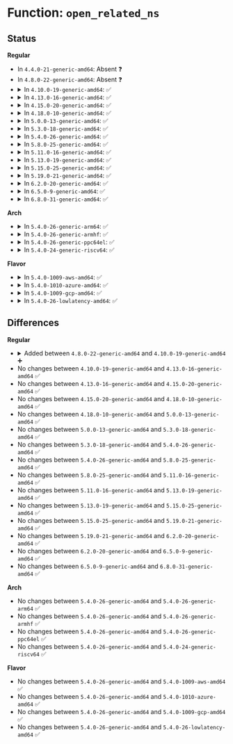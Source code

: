 # Function: <code>open_related_ns</code>

## Status
<b>Regular</b>
<ul>
<li>
In <code>4.4.0-21-generic-amd64</code>: Absent ❓
</li>
<li>
In <code>4.8.0-22-generic-amd64</code>: Absent ❓
</li>
<li>
<details>
<summary>In <code>4.10.0-19-generic-amd64</code>: ✅</summary>

```c
int open_related_ns(struct ns_common * ns, struct ns_common * (*)(struct ns_common *) get_ns)
```

```json
{
  "name": "open_related_ns",
  "collision_type": "Unique Global",
  "inline_type": "No",
  "funcs": [
    {
      "addr": 18446744071581456320,
      "name": "open_related_ns",
      "external": true,
      "loc": "fs/nsfs.c:121",
      "file": "fs/nsfs.c",
      "inline": "seen, unknown",
      "caller_inline": [],
      "caller_func": [
        "fs/nsfs.c:ns_ioctl",
        "fs/nsfs.c:ns_ioctl",
        "net/socket.c:sock_ioctl"
      ]
    }
  ],
  "symbols": [
    {
      "addr": 18446744071581456320,
      "name": "open_related_ns",
      "section": ".text",
      "bind": "STB_GLOBAL",
      "size": 233
    }
  ]
}
```
</details>
</li>
<li>
<details>
<summary>In <code>4.13.0-16-generic-amd64</code>: ✅</summary>

```c
int open_related_ns(struct ns_common * ns, struct ns_common * (*)(struct ns_common *) get_ns)
```

```json
{
  "name": "open_related_ns",
  "collision_type": "Unique Global",
  "inline_type": "No",
  "funcs": [
    {
      "addr": 18446744071581512496,
      "name": "open_related_ns",
      "external": true,
      "loc": "fs/nsfs.c:122",
      "file": "fs/nsfs.c",
      "inline": "seen, unknown",
      "caller_inline": [],
      "caller_func": [
        "fs/nsfs.c:ns_ioctl",
        "fs/nsfs.c:ns_ioctl",
        "net/socket.c:sock_ioctl"
      ]
    }
  ],
  "symbols": [
    {
      "addr": 18446744071581512496,
      "name": "open_related_ns",
      "section": ".text",
      "bind": "STB_GLOBAL",
      "size": 256
    }
  ]
}
```
</details>
</li>
<li>
<details>
<summary>In <code>4.15.0-20-generic-amd64</code>: ✅</summary>

```c
int open_related_ns(struct ns_common * ns, struct ns_common * (*)(struct ns_common *) get_ns)
```

```json
{
  "name": "open_related_ns",
  "collision_type": "Unique Global",
  "inline_type": "No",
  "funcs": [
    {
      "addr": 18446744071581654672,
      "name": "open_related_ns",
      "external": true,
      "loc": "fs/nsfs.c:123",
      "file": "fs/nsfs.c",
      "inline": "seen, unknown",
      "caller_inline": [],
      "caller_func": [
        "fs/nsfs.c:ns_ioctl",
        "fs/nsfs.c:ns_ioctl",
        "net/socket.c:sock_ioctl"
      ]
    }
  ],
  "symbols": [
    {
      "addr": 18446744071581654672,
      "name": "open_related_ns",
      "section": ".text",
      "bind": "STB_GLOBAL",
      "size": 258
    }
  ]
}
```
</details>
</li>
<li>
<details>
<summary>In <code>4.18.0-10-generic-amd64</code>: ✅</summary>

```c
int open_related_ns(struct ns_common * ns, struct ns_common * (*)(struct ns_common *) get_ns)
```

```json
{
  "name": "open_related_ns",
  "collision_type": "Unique Global",
  "inline_type": "No",
  "funcs": [
    {
      "addr": 18446744071581817888,
      "name": "open_related_ns",
      "external": true,
      "loc": "fs/nsfs.c:146",
      "file": "fs/nsfs.c",
      "inline": "seen, unknown",
      "caller_inline": [],
      "caller_func": [
        "fs/nsfs.c:ns_ioctl",
        "fs/nsfs.c:ns_ioctl",
        "drivers/net/tun.c:__tun_chr_ioctl",
        "net/socket.c:sock_ioctl"
      ]
    }
  ],
  "symbols": [
    {
      "addr": 18446744071581817888,
      "name": "open_related_ns",
      "section": ".text",
      "bind": "STB_GLOBAL",
      "size": 253
    }
  ]
}
```
</details>
</li>
<li>
<details>
<summary>In <code>5.0.0-13-generic-amd64</code>: ✅</summary>

```c
int open_related_ns(struct ns_common * ns, struct ns_common * (*)(struct ns_common *) get_ns)
```

```json
{
  "name": "open_related_ns",
  "collision_type": "Unique Global",
  "inline_type": "No",
  "funcs": [
    {
      "addr": 18446744071581904880,
      "name": "open_related_ns",
      "external": true,
      "loc": "fs/nsfs.c:146",
      "file": "fs/nsfs.c",
      "inline": "seen, unknown",
      "caller_inline": [],
      "caller_func": [
        "fs/nsfs.c:ns_ioctl",
        "fs/nsfs.c:ns_ioctl",
        "drivers/net/tun.c:__tun_chr_ioctl",
        "net/socket.c:sock_ioctl"
      ]
    }
  ],
  "symbols": [
    {
      "addr": 18446744071581904880,
      "name": "open_related_ns",
      "section": ".text",
      "bind": "STB_GLOBAL",
      "size": 253
    }
  ]
}
```
</details>
</li>
<li>
<details>
<summary>In <code>5.3.0-18-generic-amd64</code>: ✅</summary>

```c
int open_related_ns(struct ns_common * ns, struct ns_common * (*)(struct ns_common *) get_ns)
```

```json
{
  "name": "open_related_ns",
  "collision_type": "Unique Global",
  "inline_type": "No",
  "funcs": [
    {
      "addr": 18446744071582030432,
      "name": "open_related_ns",
      "external": true,
      "loc": "fs/nsfs.c:145",
      "file": "fs/nsfs.c",
      "inline": "seen, unknown",
      "caller_inline": [],
      "caller_func": [
        "fs/nsfs.c:ns_ioctl",
        "fs/nsfs.c:ns_ioctl",
        "drivers/net/tun.c:__tun_chr_ioctl",
        "drivers/net/tun.c:__tun_chr_ioctl",
        "net/socket.c:sock_ioctl"
      ]
    }
  ],
  "symbols": [
    {
      "addr": 18446744071582030432,
      "name": "open_related_ns",
      "section": ".text",
      "bind": "STB_GLOBAL",
      "size": 271
    }
  ]
}
```
</details>
</li>
<li>
<details>
<summary>In <code>5.4.0-26-generic-amd64</code>: ✅</summary>

```c
int open_related_ns(struct ns_common * ns, struct ns_common * (*)(struct ns_common *) get_ns)
```

```json
{
  "name": "open_related_ns",
  "collision_type": "Unique Global",
  "inline_type": "No",
  "funcs": [
    {
      "addr": 18446744071582108368,
      "name": "open_related_ns",
      "external": true,
      "loc": "fs/nsfs.c:145",
      "file": "fs/nsfs.c",
      "inline": "seen, unknown",
      "caller_inline": [],
      "caller_func": [
        "fs/nsfs.c:ns_ioctl",
        "fs/nsfs.c:ns_ioctl",
        "drivers/net/tun.c:__tun_chr_ioctl",
        "drivers/net/tun.c:__tun_chr_ioctl",
        "net/socket.c:sock_ioctl"
      ]
    }
  ],
  "symbols": [
    {
      "addr": 18446744071582108368,
      "name": "open_related_ns",
      "section": ".text",
      "bind": "STB_GLOBAL",
      "size": 271
    }
  ]
}
```
</details>
</li>
<li>
<details>
<summary>In <code>5.8.0-25-generic-amd64</code>: ✅</summary>

```c
int open_related_ns(struct ns_common * ns, struct ns_common * (*)(struct ns_common *) get_ns)
```

```json
{
  "name": "open_related_ns",
  "collision_type": "Unique Global",
  "inline_type": "No",
  "funcs": [
    {
      "addr": 18446744071582345008,
      "name": "open_related_ns",
      "external": true,
      "loc": "fs/nsfs.c:147",
      "file": "fs/nsfs.c",
      "inline": "seen, unknown",
      "caller_inline": [],
      "caller_func": [
        "fs/nsfs.c:ns_ioctl",
        "fs/nsfs.c:ns_ioctl",
        "net/socket.c:sock_ioctl"
      ]
    }
  ],
  "symbols": [
    {
      "addr": 18446744071582345008,
      "name": "open_related_ns",
      "section": ".text",
      "bind": "STB_GLOBAL",
      "size": 257
    }
  ]
}
```
</details>
</li>
<li>
<details>
<summary>In <code>5.11.0-16-generic-amd64</code>: ✅</summary>

```c
int open_related_ns(struct ns_common * ns, struct ns_common * (*)(struct ns_common *) get_ns)
```

```json
{
  "name": "open_related_ns",
  "collision_type": "Unique Global",
  "inline_type": "No",
  "funcs": [
    {
      "addr": 18446744071582396640,
      "name": "open_related_ns",
      "external": true,
      "loc": "fs/nsfs.c:147",
      "file": "fs/nsfs.c",
      "inline": "seen, unknown",
      "caller_inline": [],
      "caller_func": [
        "fs/nsfs.c:ns_ioctl",
        "fs/nsfs.c:ns_ioctl",
        "net/socket.c:sock_ioctl"
      ]
    }
  ],
  "symbols": [
    {
      "addr": 18446744071582396640,
      "name": "open_related_ns",
      "section": ".text",
      "bind": "STB_GLOBAL",
      "size": 257
    }
  ]
}
```
</details>
</li>
<li>
<details>
<summary>In <code>5.13.0-19-generic-amd64</code>: ✅</summary>

```c
int open_related_ns(struct ns_common * ns, struct ns_common * (*)(struct ns_common *) get_ns)
```

```json
{
  "name": "open_related_ns",
  "collision_type": "Unique Global",
  "inline_type": "No",
  "funcs": [
    {
      "addr": 18446744071582423936,
      "name": "open_related_ns",
      "external": true,
      "loc": "fs/nsfs.c:147",
      "file": "fs/nsfs.c",
      "inline": "seen, unknown",
      "caller_inline": [],
      "caller_func": [
        "fs/nsfs.c:ns_ioctl",
        "fs/nsfs.c:ns_ioctl",
        "drivers/net/tun.c:__tun_chr_ioctl",
        "drivers/net/tun.c:__tun_chr_ioctl",
        "net/socket.c:sock_ioctl"
      ]
    }
  ],
  "symbols": [
    {
      "addr": 18446744071582423936,
      "name": "open_related_ns",
      "section": ".text",
      "bind": "STB_GLOBAL",
      "size": 255
    }
  ]
}
```
</details>
</li>
<li>
<details>
<summary>In <code>5.15.0-25-generic-amd64</code>: ✅</summary>

```c
int open_related_ns(struct ns_common * ns, struct ns_common * (*)(struct ns_common *) get_ns)
```

```json
{
  "name": "open_related_ns",
  "collision_type": "Unique Global",
  "inline_type": "No",
  "funcs": [
    {
      "addr": 18446744071582746736,
      "name": "open_related_ns",
      "external": true,
      "loc": "fs/nsfs.c:147",
      "file": "fs/nsfs.c",
      "inline": "seen, unknown",
      "caller_inline": [],
      "caller_func": [
        "fs/nsfs.c:ns_ioctl",
        "fs/nsfs.c:ns_ioctl",
        "drivers/net/tun.c:__tun_chr_ioctl",
        "drivers/net/tun.c:__tun_chr_ioctl",
        "net/socket.c:sock_ioctl"
      ]
    }
  ],
  "symbols": [
    {
      "addr": 18446744071582746736,
      "name": "open_related_ns",
      "section": ".text",
      "bind": "STB_GLOBAL",
      "size": 255
    }
  ]
}
```
</details>
</li>
<li>
<details>
<summary>In <code>5.19.0-21-generic-amd64</code>: ✅</summary>

```c
int open_related_ns(struct ns_common * ns, struct ns_common * (*)(struct ns_common *) get_ns)
```

```json
{
  "name": "open_related_ns",
  "collision_type": "Unique Global",
  "inline_type": "No",
  "funcs": [
    {
      "addr": 18446744071583293760,
      "name": "open_related_ns",
      "external": true,
      "loc": "fs/nsfs.c:147",
      "file": "fs/nsfs.c",
      "inline": "seen, unknown",
      "caller_inline": [],
      "caller_func": [
        "fs/nsfs.c:ns_ioctl",
        "fs/nsfs.c:ns_ioctl",
        "drivers/net/tun.c:__tun_chr_ioctl",
        "drivers/net/tun.c:__tun_chr_ioctl",
        "net/socket.c:sock_ioctl"
      ]
    }
  ],
  "symbols": [
    {
      "addr": 18446744071583293760,
      "name": "open_related_ns",
      "section": ".text",
      "bind": "STB_GLOBAL",
      "size": 269
    }
  ]
}
```
</details>
</li>
<li>
<details>
<summary>In <code>6.2.0-20-generic-amd64</code>: ✅</summary>

```c
int open_related_ns(struct ns_common * ns, struct ns_common * (*)(struct ns_common *) get_ns)
```

```json
{
  "name": "open_related_ns",
  "collision_type": "Unique Global",
  "inline_type": "No",
  "funcs": [
    {
      "addr": 18446744071583877984,
      "name": "open_related_ns",
      "external": true,
      "loc": "fs/nsfs.c:147",
      "file": "fs/nsfs.c",
      "inline": "seen, unknown",
      "caller_inline": [],
      "caller_func": [
        "fs/nsfs.c:ns_ioctl",
        "fs/nsfs.c:ns_ioctl",
        "drivers/net/tun.c:__tun_chr_ioctl",
        "drivers/net/tun.c:__tun_chr_ioctl",
        "net/socket.c:sock_ioctl"
      ]
    }
  ],
  "symbols": [
    {
      "addr": 18446744071583877984,
      "name": "open_related_ns",
      "section": ".text",
      "bind": "STB_GLOBAL",
      "size": 269
    }
  ]
}
```
</details>
</li>
<li>
<details>
<summary>In <code>6.5.0-9-generic-amd64</code>: ✅</summary>

```c
int open_related_ns(struct ns_common * ns, struct ns_common * (*)(struct ns_common *) get_ns)
```

```json
{
  "name": "open_related_ns",
  "collision_type": "Unique Global",
  "inline_type": "No",
  "funcs": [
    {
      "addr": 18446744071584099744,
      "name": "open_related_ns",
      "external": true,
      "loc": "fs/nsfs.c:148",
      "file": "fs/nsfs.c",
      "inline": "seen, unknown",
      "caller_inline": [],
      "caller_func": [
        "fs/nsfs.c:ns_ioctl",
        "fs/nsfs.c:ns_ioctl",
        "drivers/net/tun.c:__tun_chr_ioctl",
        "drivers/net/tun.c:__tun_chr_ioctl",
        "net/socket.c:sock_ioctl"
      ]
    }
  ],
  "symbols": [
    {
      "addr": 18446744071584099744,
      "name": "open_related_ns",
      "section": ".text",
      "bind": "STB_GLOBAL",
      "size": 269
    }
  ]
}
```
</details>
</li>
<li>
<details>
<summary>In <code>6.8.0-31-generic-amd64</code>: ✅</summary>

```c
int open_related_ns(struct ns_common * ns, struct ns_common * (*)(struct ns_common *) get_ns)
```

```json
{
  "name": "open_related_ns",
  "collision_type": "Unique Global",
  "inline_type": "No",
  "funcs": [
    {
      "addr": 18446744071584315840,
      "name": "open_related_ns",
      "external": true,
      "loc": "fs/nsfs.c:145",
      "file": "fs/nsfs.c",
      "inline": "seen, unknown",
      "caller_inline": [],
      "caller_func": [
        "fs/nsfs.c:ns_ioctl",
        "fs/nsfs.c:ns_ioctl",
        "drivers/net/tun.c:__tun_chr_ioctl",
        "drivers/net/tun.c:__tun_chr_ioctl",
        "net/socket.c:sock_ioctl"
      ]
    }
  ],
  "symbols": [
    {
      "addr": 18446744071584315840,
      "name": "open_related_ns",
      "section": ".text",
      "bind": "STB_GLOBAL",
      "size": 269
    }
  ]
}
```
</details>
</li>
</ul>
<b>Arch</b>
<ul>
<li>
<details>
<summary>In <code>5.4.0-26-generic-arm64</code>: ✅</summary>

```c
int open_related_ns(struct ns_common * ns, struct ns_common * (*)(struct ns_common *) get_ns)
```

```json
{
  "name": "open_related_ns",
  "collision_type": "Unique Global",
  "inline_type": "No",
  "funcs": [
    {
      "addr": 18446603336493647680,
      "name": "open_related_ns",
      "external": true,
      "loc": "fs/nsfs.c:145",
      "file": "fs/nsfs.c",
      "inline": "seen, unknown",
      "caller_inline": [],
      "caller_func": [
        "fs/nsfs.c:ns_ioctl",
        "fs/nsfs.c:ns_ioctl",
        "drivers/net/tun.c:__tun_chr_ioctl",
        "drivers/net/tun.c:__tun_chr_ioctl",
        "net/socket.c:sock_ioctl"
      ]
    }
  ],
  "symbols": [
    {
      "addr": 18446603336493647680,
      "name": "open_related_ns",
      "section": ".text",
      "bind": "STB_GLOBAL",
      "size": 264
    }
  ]
}
```
</details>
</li>
<li>
<details>
<summary>In <code>5.4.0-26-generic-armhf</code>: ✅</summary>

```c
int open_related_ns(struct ns_common * ns, struct ns_common * (*)(struct ns_common *) get_ns)
```

```json
{
  "name": "open_related_ns",
  "collision_type": "Unique Global",
  "inline_type": "No",
  "funcs": [
    {
      "addr": 3227182748,
      "name": "open_related_ns",
      "external": true,
      "loc": "fs/nsfs.c:145",
      "file": "fs/nsfs.c",
      "inline": "seen, unknown",
      "caller_inline": [],
      "caller_func": [
        "fs/nsfs.c:ns_ioctl",
        "fs/nsfs.c:ns_ioctl",
        "net/socket.c:sock_ioctl"
      ]
    }
  ],
  "symbols": [
    {
      "addr": 3227182748,
      "name": "open_related_ns",
      "section": ".text",
      "bind": "STB_GLOBAL",
      "size": 284
    }
  ]
}
```
</details>
</li>
<li>
<details>
<summary>In <code>5.4.0-26-generic-ppc64el</code>: ✅</summary>

```c
int open_related_ns(struct ns_common * ns, struct ns_common * (*)(struct ns_common *) get_ns)
```

```json
{
  "name": "open_related_ns",
  "collision_type": "Unique Global",
  "inline_type": "No",
  "funcs": [
    {
      "addr": 13835058055287239760,
      "name": "open_related_ns",
      "external": true,
      "loc": "fs/nsfs.c:145",
      "file": "fs/nsfs.c",
      "inline": "seen, unknown",
      "caller_inline": [],
      "caller_func": [
        "fs/nsfs.c:ns_ioctl",
        "fs/nsfs.c:ns_ioctl",
        "drivers/net/tun.c:__tun_chr_ioctl",
        "drivers/net/tun.c:__tun_chr_ioctl",
        "net/socket.c:sock_ioctl"
      ]
    }
  ],
  "symbols": [
    {
      "addr": 13835058055287239760,
      "name": "open_related_ns",
      "section": ".text",
      "bind": "STB_GLOBAL",
      "size": 400
    }
  ]
}
```
</details>
</li>
<li>
<details>
<summary>In <code>5.4.0-24-generic-riscv64</code>: ✅</summary>

```c
int open_related_ns(struct ns_common * ns, struct ns_common * (*)(struct ns_common *) get_ns)
```

```json
{
  "name": "open_related_ns",
  "collision_type": "Unique Global",
  "inline_type": "No",
  "funcs": [
    {
      "addr": 18446743936273279930,
      "name": "open_related_ns",
      "external": true,
      "loc": "fs/nsfs.c:145",
      "file": "fs/nsfs.c",
      "inline": "seen, unknown",
      "caller_inline": [],
      "caller_func": [
        "fs/nsfs.c:ns_ioctl",
        "fs/nsfs.c:ns_ioctl",
        "net/socket.c:sock_ioctl"
      ]
    }
  ],
  "symbols": [
    {
      "addr": 18446743936273279930,
      "name": "open_related_ns",
      "section": ".text",
      "bind": "STB_GLOBAL",
      "size": 218
    }
  ]
}
```
</details>
</li>
</ul>
<b>Flavor</b>
<ul>
<li>
<details>
<summary>In <code>5.4.0-1009-aws-amd64</code>: ✅</summary>

```c
int open_related_ns(struct ns_common * ns, struct ns_common * (*)(struct ns_common *) get_ns)
```

```json
{
  "name": "open_related_ns",
  "collision_type": "Unique Global",
  "inline_type": "No",
  "funcs": [
    {
      "addr": 18446744071582077104,
      "name": "open_related_ns",
      "external": true,
      "loc": "fs/nsfs.c:145",
      "file": "fs/nsfs.c",
      "inline": "seen, unknown",
      "caller_inline": [],
      "caller_func": [
        "fs/nsfs.c:ns_ioctl",
        "fs/nsfs.c:ns_ioctl",
        "drivers/net/tun.c:__tun_chr_ioctl",
        "drivers/net/tun.c:__tun_chr_ioctl",
        "net/socket.c:sock_ioctl"
      ]
    }
  ],
  "symbols": [
    {
      "addr": 18446744071582077104,
      "name": "open_related_ns",
      "section": ".text",
      "bind": "STB_GLOBAL",
      "size": 271
    }
  ]
}
```
</details>
</li>
<li>
<details>
<summary>In <code>5.4.0-1010-azure-amd64</code>: ✅</summary>

```c
int open_related_ns(struct ns_common * ns, struct ns_common * (*)(struct ns_common *) get_ns)
```

```json
{
  "name": "open_related_ns",
  "collision_type": "Unique Global",
  "inline_type": "No",
  "funcs": [
    {
      "addr": 18446744071582014624,
      "name": "open_related_ns",
      "external": true,
      "loc": "fs/nsfs.c:145",
      "file": "fs/nsfs.c",
      "inline": "seen, unknown",
      "caller_inline": [],
      "caller_func": [
        "fs/nsfs.c:ns_ioctl",
        "fs/nsfs.c:ns_ioctl",
        "drivers/net/tun.c:__tun_chr_ioctl",
        "drivers/net/tun.c:__tun_chr_ioctl",
        "net/socket.c:sock_ioctl"
      ]
    }
  ],
  "symbols": [
    {
      "addr": 18446744071582014624,
      "name": "open_related_ns",
      "section": ".text",
      "bind": "STB_GLOBAL",
      "size": 271
    }
  ]
}
```
</details>
</li>
<li>
<details>
<summary>In <code>5.4.0-1009-gcp-amd64</code>: ✅</summary>

```c
int open_related_ns(struct ns_common * ns, struct ns_common * (*)(struct ns_common *) get_ns)
```

```json
{
  "name": "open_related_ns",
  "collision_type": "Unique Global",
  "inline_type": "No",
  "funcs": [
    {
      "addr": 18446744071582068384,
      "name": "open_related_ns",
      "external": true,
      "loc": "fs/nsfs.c:145",
      "file": "fs/nsfs.c",
      "inline": "seen, unknown",
      "caller_inline": [],
      "caller_func": [
        "fs/nsfs.c:ns_ioctl",
        "fs/nsfs.c:ns_ioctl",
        "drivers/net/tun.c:__tun_chr_ioctl",
        "drivers/net/tun.c:__tun_chr_ioctl",
        "net/socket.c:sock_ioctl"
      ]
    }
  ],
  "symbols": [
    {
      "addr": 18446744071582068384,
      "name": "open_related_ns",
      "section": ".text",
      "bind": "STB_GLOBAL",
      "size": 271
    }
  ]
}
```
</details>
</li>
<li>
<details>
<summary>In <code>5.4.0-26-lowlatency-amd64</code>: ✅</summary>

```c
int open_related_ns(struct ns_common * ns, struct ns_common * (*)(struct ns_common *) get_ns)
```

```json
{
  "name": "open_related_ns",
  "collision_type": "Unique Global",
  "inline_type": "No",
  "funcs": [
    {
      "addr": 18446744071582140144,
      "name": "open_related_ns",
      "external": true,
      "loc": "fs/nsfs.c:145",
      "file": "fs/nsfs.c",
      "inline": "seen, unknown",
      "caller_inline": [],
      "caller_func": [
        "fs/nsfs.c:ns_ioctl",
        "fs/nsfs.c:ns_ioctl",
        "drivers/net/tun.c:__tun_chr_ioctl",
        "drivers/net/tun.c:__tun_chr_ioctl",
        "net/socket.c:sock_ioctl"
      ]
    }
  ],
  "symbols": [
    {
      "addr": 18446744071582140144,
      "name": "open_related_ns",
      "section": ".text",
      "bind": "STB_GLOBAL",
      "size": 271
    }
  ]
}
```
</details>
</li>
</ul>

## Differences
<b>Regular</b>
<ul>
<li>
<details>
<summary>Added between <code>4.8.0-22-generic-amd64</code> and <code>4.10.0-19-generic-amd64</code> ➕</summary>

```c
int open_related_ns(struct ns_common * ns, struct ns_common * (*)(struct ns_common *) get_ns)
```
</details>
</li>
<li>
No changes between <code>4.10.0-19-generic-amd64</code> and <code>4.13.0-16-generic-amd64</code> ✅
</li>
<li>
No changes between <code>4.13.0-16-generic-amd64</code> and <code>4.15.0-20-generic-amd64</code> ✅
</li>
<li>
No changes between <code>4.15.0-20-generic-amd64</code> and <code>4.18.0-10-generic-amd64</code> ✅
</li>
<li>
No changes between <code>4.18.0-10-generic-amd64</code> and <code>5.0.0-13-generic-amd64</code> ✅
</li>
<li>
No changes between <code>5.0.0-13-generic-amd64</code> and <code>5.3.0-18-generic-amd64</code> ✅
</li>
<li>
No changes between <code>5.3.0-18-generic-amd64</code> and <code>5.4.0-26-generic-amd64</code> ✅
</li>
<li>
No changes between <code>5.4.0-26-generic-amd64</code> and <code>5.8.0-25-generic-amd64</code> ✅
</li>
<li>
No changes between <code>5.8.0-25-generic-amd64</code> and <code>5.11.0-16-generic-amd64</code> ✅
</li>
<li>
No changes between <code>5.11.0-16-generic-amd64</code> and <code>5.13.0-19-generic-amd64</code> ✅
</li>
<li>
No changes between <code>5.13.0-19-generic-amd64</code> and <code>5.15.0-25-generic-amd64</code> ✅
</li>
<li>
No changes between <code>5.15.0-25-generic-amd64</code> and <code>5.19.0-21-generic-amd64</code> ✅
</li>
<li>
No changes between <code>5.19.0-21-generic-amd64</code> and <code>6.2.0-20-generic-amd64</code> ✅
</li>
<li>
No changes between <code>6.2.0-20-generic-amd64</code> and <code>6.5.0-9-generic-amd64</code> ✅
</li>
<li>
No changes between <code>6.5.0-9-generic-amd64</code> and <code>6.8.0-31-generic-amd64</code> ✅
</li>
</ul>
<b>Arch</b>
<ul>
<li>
No changes between <code>5.4.0-26-generic-amd64</code> and <code>5.4.0-26-generic-arm64</code> ✅
</li>
<li>
No changes between <code>5.4.0-26-generic-amd64</code> and <code>5.4.0-26-generic-armhf</code> ✅
</li>
<li>
No changes between <code>5.4.0-26-generic-amd64</code> and <code>5.4.0-26-generic-ppc64el</code> ✅
</li>
<li>
No changes between <code>5.4.0-26-generic-amd64</code> and <code>5.4.0-24-generic-riscv64</code> ✅
</li>
</ul>
<b>Flavor</b>
<ul>
<li>
No changes between <code>5.4.0-26-generic-amd64</code> and <code>5.4.0-1009-aws-amd64</code> ✅
</li>
<li>
No changes between <code>5.4.0-26-generic-amd64</code> and <code>5.4.0-1010-azure-amd64</code> ✅
</li>
<li>
No changes between <code>5.4.0-26-generic-amd64</code> and <code>5.4.0-1009-gcp-amd64</code> ✅
</li>
<li>
No changes between <code>5.4.0-26-generic-amd64</code> and <code>5.4.0-26-lowlatency-amd64</code> ✅
</li>
</ul>
